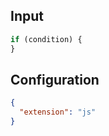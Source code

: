 ## Input

```javascript input
if (condition) {
}
```

## Configuration

```json configuration
{
  "extension": "js"
}
```
